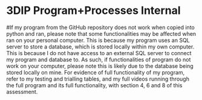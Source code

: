 # 3DIP Program+Processes Internal
 
 #If my program from the GitHub repository does not work when copied into python and ran, please note that some functionalities may be affected when ran on your personal computer. This is because my program uses an SQL server to store a database, which is stored locally within my own computer. This is because I do not have access to an external SQL server to connect my program and database to. As such, if functionalities of program do not work on your computer, please note this is likely due to the database being stored locally on mine. For evidence of full functionality of my program, refer to my testing and trialling tables, and my full videos running through the full program and its full functionality, with section 4, 6 and 8 of this assessment.
